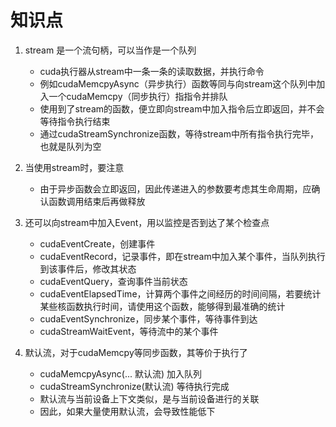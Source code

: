 # 知识点
1. stream 是一个流句柄，可以当作是一个队列
    - cuda执行器从stream中一条一条的读取数据，并执行命令
    - 例如cudaMemcpyAsync（异步执行）函数等同与向stream这个队列中加入一个cudaMemcpy（同步执行）指指令并排队
    - 使用到了stream的函数，便立即向stream中加入指令后立即返回，并不会等待指令执行结束
    - 通过cudaStreamSynchronize函数，等待stream中所有指令执行完毕，也就是队列为空
2. 当使用stream时，要注意
    - 由于异步函数会立即返回，因此传递进入的参数要考虑其生命周期，应确认函数调用结束后再做释放
3. 还可以向stream中加入Event，用以监控是否到达了某个检查点
    - cudaEventCreate，创建事件
    - cudaEventRecord，记录事件，即在stream中加入某个事件，当队列执行到该事件后，修改其状态
    - cudaEventQuery，查询事件当前状态
    - cudaEventElapsedTime，计算两个事件之间经历的时间间隔，若要统计某些核函数执行时间，请使用这个函数，能够得到最准确的统计
    - cudaEventSynchronize，同步某个事件，等待事件到达
    - cudaStreamWaitEvent，等待流中的某个事件

4. 默认流，对于cudaMemcpy等同步函数，其等价于执行了
    - cudaMemcpyAsync(... 默认流) 加入队列
    - cudaStreamSynchronize(默认流) 等待执行完成
    - 默认流与当前设备上下文类似，是与当前设备进行的关联
    - 因此，如果大量使用默认流，会导致性能低下